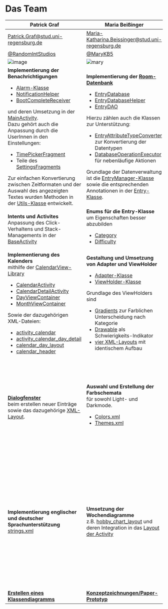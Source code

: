 # Das Team

Patrick Graf | Maria Beißinger | Andreas Baierl
------------ | ------------- | -------------
Patrick.Graf@stud.uni-regensburg.de | Maria-Katharina.Beissinger@stud.uni-regensburg.de | Andreas.Baierl@studi.uni-regensburg.de
[@RandomIntStudios](https://github.com/RandomIntStudios) | [@MaryKB5](https://github.com/MaryKB5) | [@schlamasl](https://github.com/schlamasl)
![image](https://user-images.githubusercontent.com/79211586/134358952-61ca0fe9-8e93-426f-a443-c9de7f847c4c.png) | ![mary](https://user-images.githubusercontent.com/79211586/134385433-2814afcd-8e14-49c1-a335-7f50e1fe3e29.jpg) | ![asdfsadf](https://user-images.githubusercontent.com/79211586/134976114-d326fc80-34f3-4f90-bd7e-c44c5e4b92ff.png)
**Implementierung der Benachrichtigungen** <br/> <ul> <li> [Alarm-Klasse](https://github.com/Android-Projekte-VHB/vhb-android-ss2021--personalagent-01/blob/157632c39f48735f885cc7712c65ccd809f236fc/app/app/src/main/java/com/ristudios/personalagent/utils/notifications/Alarm.java) </li> <li> [NotificationHelper](https://github.com/Android-Projekte-VHB/vhb-android-ss2021--personalagent-01/blob/157632c39f48735f885cc7712c65ccd809f236fc/app/app/src/main/java/com/ristudios/personalagent/utils/notifications/NotificationHelper.java) </li> <li> [BootCompleteReceiver](https://github.com/Android-Projekte-VHB/vhb-android-ss2021--personalagent-01/blob/157632c39f48735f885cc7712c65ccd809f236fc/app/app/src/main/java/com/ristudios/personalagent/utils/BootCompleteReceiver.java) </li></ul>  und deren Umsetzung in der [MainActivity](https://github.com/Android-Projekte-VHB/vhb-android-ss2021--personalagent-01/blob/157632c39f48735f885cc7712c65ccd809f236fc/app/app/src/main/java/com/ristudios/personalagent/ui/activities/MainActivity.java). <br /> Dazu gehört auch die Anpassung durch die UserInnen in den Einstellungen: <br /> <ul> <li> [TimePickerFragment](https://github.com/Android-Projekte-VHB/vhb-android-ss2021--personalagent-01/blob/157632c39f48735f885cc7712c65ccd809f236fc/app/app/src/main/java/com/ristudios/personalagent/ui/fragments/TimePickerFragment.java) </li> <li>Teile des [SettingsFragments](https://github.com/Android-Projekte-VHB/vhb-android-ss2021--personalagent-01/blob/157632c39f48735f885cc7712c65ccd809f236fc/app/app/src/main/java/com/ristudios/personalagent/ui/fragments/SettingsFragment.java) </ul> Zur einfachen Konvertierung zwischen Zeitformaten und der Auswahl des angezeigten Textes wurden Methoden in der [Utils-Klasse](https://github.com/Android-Projekte-VHB/vhb-android-ss2021--personalagent-01/blob/157632c39f48735f885cc7712c65ccd809f236fc/app/app/src/main/java/com/ristudios/personalagent/utils/Utils.java) entwickelt. | **Implementierung der [Room-Datenbank](https://developer.android.com/jetpack/androidx/releases/room)** <ul>  <li>[EntryDatabase](https://github.com/Android-Projekte-VHB/vhb-android-ss2021--personalagent-01/blob/157632c39f48735f885cc7712c65ccd809f236fc/app/app/src/main/java/com/ristudios/personalagent/data/db/EntryDatabase.java) </li> <li> [EntryDatabaseHelper](https://github.com/Android-Projekte-VHB/vhb-android-ss2021--personalagent-01/blob/157632c39f48735f885cc7712c65ccd809f236fc/app/app/src/main/java/com/ristudios/personalagent/data/db/EntryDatabaseHelper.java)</li> <li>[EntryDAO](https://github.com/Android-Projekte-VHB/vhb-android-ss2021--personalagent-01/blob/157632c39f48735f885cc7712c65ccd809f236fc/app/app/src/main/java/com/ristudios/personalagent/data/db/EntryDAO.java) </ul> Hierzu zählen auch die Klassen zur Unterstützung: <ul> <li> [EntryAttributeTypeConverter](https://github.com/Android-Projekte-VHB/vhb-android-ss2021--personalagent-01/blob/157632c39f48735f885cc7712c65ccd809f236fc/app/app/src/main/java/com/ristudios/personalagent/data/db/EntryAttributeTypeConverter.java) zur Konvertierung der Datentypen </li> <li>[DatabaseOperationExecutor](https://github.com/Android-Projekte-VHB/vhb-android-ss2021--personalagent-01/blob/157632c39f48735f885cc7712c65ccd809f236fc/app/app/src/main/java/com/ristudios/personalagent/data/db/DatabaseOperationExecutor.java) für nebenläufige Aktionen </li></ul> Grundlage der Datenverwaltung ist die [EntryManager-Klasse](https://github.com/Android-Projekte-VHB/vhb-android-ss2021--personalagent-01/blob/157632c39f48735f885cc7712c65ccd809f236fc/app/app/src/main/java/com/ristudios/personalagent/data/EntryManager.java) sowie die entsprechenden Annotationen in der [Entry-Klasse](https://github.com/Android-Projekte-VHB/vhb-android-ss2021--personalagent-01/blob/157632c39f48735f885cc7712c65ccd809f236fc/app/app/src/main/java/com/ristudios/personalagent/data/Entry.java). | **Implementierung der API-Request mit [Volley](https://developer.android.com/training/volley)** <br /> <ul> <li> [WeatherDataProvider](https://github.com/Android-Projekte-VHB/vhb-android-ss2021--personalagent-01/blob/157632c39f48735f885cc7712c65ccd809f236fc/app/app/src/main/java/com/ristudios/personalagent/data/api/WeatherDataProvider.java) </li> <li>[WeatherDataRequest](https://github.com/Android-Projekte-VHB/vhb-android-ss2021--personalagent-01/blob/157632c39f48735f885cc7712c65ccd809f236fc/app/app/src/main/java/com/ristudios/personalagent/data/api/WeatherDataRequest.java) </li> <li> [WeatherDataListener](https://github.com/Android-Projekte-VHB/vhb-android-ss2021--personalagent-01/blob/157632c39f48735f885cc7712c65ccd809f236fc/app/app/src/main/java/com/ristudios/personalagent/data/api/WeatherDataListener.java) </li> <li> [WeatherDataRequestListener](https://github.com/Android-Projekte-VHB/vhb-android-ss2021--personalagent-01/blob/157632c39f48735f885cc7712c65ccd809f236fc/app/app/src/main/java/com/ristudios/personalagent/data/api/WeatherDataRequestListener.java) </li> </ul> Das Wetter wird in der Form einer Instanz der [Weather-Klasse](https://github.com/Android-Projekte-VHB/vhb-android-ss2021--personalagent-01/blob/157632c39f48735f885cc7712c65ccd809f236fc/app/app/src/main/java/com/ristudios/personalagent/data/api/Weather.java) modelliert. Hinzu kommt die  Umsetzung in der [MainActivity](https://github.com/Android-Projekte-VHB/vhb-android-ss2021--personalagent-01/blob/157632c39f48735f885cc7712c65ccd809f236fc/app/app/src/main/java/com/ristudios/personalagent/ui/activities/MainActivity.java#L194) unter Verwendung der [GLIDE-Library](https://github.com/bumptech/glide). <br /> <br />**Implementierung des Sensors** um Koordinaten des Geräts zu erhalten, die für die API-Anfrage benutzt werden. Hierzu dient der [CoordinatesProvider](https://github.com/Android-Projekte-VHB/vhb-android-ss2021--personalagent-01/blob/157632c39f48735f885cc7712c65ccd809f236fc/app/app/src/main/java/com/ristudios/personalagent/data/api/CoordinatesProvider.java). 
**Intents und Activites** <br/> Anpassung des Click-Verhaltens und Stack-Managements in der [BaseActivity](https://github.com/Android-Projekte-VHB/vhb-android-ss2021--personalagent-01/blob/157632c39f48735f885cc7712c65ccd809f236fc/app/app/src/main/java/com/ristudios/personalagent/ui/activities/BaseActivity.java#L125) | **Enums für die Entry-Klasse** um Eigenschaften besser abzubilden <ul> <li> [Category](https://github.com/Android-Projekte-VHB/vhb-android-ss2021--personalagent-01/blob/157632c39f48735f885cc7712c65ccd809f236fc/app/app/src/main/java/com/ristudios/personalagent/data/Category.java) </li> <li> [Difficulty](https://github.com/Android-Projekte-VHB/vhb-android-ss2021--personalagent-01/blob/157632c39f48735f885cc7712c65ccd809f236fc/app/app/src/main/java/com/ristudios/personalagent/data/Difficulty.java) </li> | **Modellierung der [Entry-Klasse](https://github.com/Android-Projekte-VHB/vhb-android-ss2021--personalagent-01/blob/157632c39f48735f885cc7712c65ccd809f236fc/app/app/src/main/java/com/ristudios/personalagent/data/Entry.java)**
**Implementierung des Kalenders** <br/> mithilfe der [CalendarView-Library](https://github.com/kizitonwose/CalendarView) <ul> <li>[CalendarActivity](https://github.com/Android-Projekte-VHB/vhb-android-ss2021--personalagent-01/blob/157632c39f48735f885cc7712c65ccd809f236fc/app/app/src/main/java/com/ristudios/personalagent/ui/activities/CalendarActivity.java) </li><li>[CalendarDetailActivity](https://github.com/Android-Projekte-VHB/vhb-android-ss2021--personalagent-01/blob/157632c39f48735f885cc7712c65ccd809f236fc/app/app/src/main/java/com/ristudios/personalagent/ui/activities/CalendarDayDetailActivity.java) </li> <li>[DayViewContainer](https://github.com/Android-Projekte-VHB/vhb-android-ss2021--personalagent-01/blob/157632c39f48735f885cc7712c65ccd809f236fc/app/app/src/main/java/com/ristudios/personalagent/ui/adapter/DayViewContainer.java) </li> <li>[MonthViewContainer](https://github.com/Android-Projekte-VHB/vhb-android-ss2021--personalagent-01/blob/157632c39f48735f885cc7712c65ccd809f236fc/app/app/src/main/java/com/ristudios/personalagent/ui/adapter/MonthViewContainer.java) </li> </ul> Sowie der dazugehörigen XML-Dateien: <ul><li>[activity_calendar](https://github.com/Android-Projekte-VHB/vhb-android-ss2021--personalagent-01/blob/157632c39f48735f885cc7712c65ccd809f236fc/app/app/src/main/res/layout/activity_calender.xml)</li> <li>[activity_calendar_day_detail](https://github.com/Android-Projekte-VHB/vhb-android-ss2021--personalagent-01/blob/157632c39f48735f885cc7712c65ccd809f236fc/app/app/src/main/res/layout/activity_calendar_day_detail.xml) </li> <li> [calendar_day_layout](https://github.com/Android-Projekte-VHB/vhb-android-ss2021--personalagent-01/blob/157632c39f48735f885cc7712c65ccd809f236fc/app/app/src/main/res/layout/calendar_day_layout.xml)</li> <li>[calendar_header](https://github.com/Android-Projekte-VHB/vhb-android-ss2021--personalagent-01/blob/157632c39f48735f885cc7712c65ccd809f236fc/app/app/src/main/res/layout/calendar_header.xml) | **Gestaltung und Umsetzung von Adapter und ViewHolder** </br> <ul> <li>[Adapter-Klasse](https://github.com/Android-Projekte-VHB/vhb-android-ss2021--personalagent-01/blob/157632c39f48735f885cc7712c65ccd809f236fc/app/app/src/main/java/com/ristudios/personalagent/ui/adapter/EntryAdapter.java) </li> <li> [ViewHolder-Klasse](https://github.com/Android-Projekte-VHB/vhb-android-ss2021--personalagent-01/blob/157632c39f48735f885cc7712c65ccd809f236fc/app/app/src/main/java/com/ristudios/personalagent/ui/adapter/EntryViewHolder.java) </li> </ul> Grundlage des ViewHolders sind <ul> <li>[Gradients](https://github.com/Android-Projekte-VHB/vhb-android-ss2021--personalagent-01/blob/157632c39f48735f885cc7712c65ccd809f236fc/app/app/src/main/res/drawable/background_gradient_fitness.xml) zur Farblichen Unterscheidung nach Kategorie </li> <li>[Drawable](https://github.com/Android-Projekte-VHB/vhb-android-ss2021--personalagent-01/blob/157632c39f48735f885cc7712c65ccd809f236fc/app/app/src/main/res/drawable/android_mascot_30dp.xml) als Schwierigkeits-Indikator</li> <li> [ vier XML-Layouts](https://github.com/Android-Projekte-VHB/vhb-android-ss2021--personalagent-01/blob/157632c39f48735f885cc7712c65ccd809f236fc/app/app/src/main/res/layout/entry_item_fitness.xml) mit identischem Aufbau | **Implementierung der Swipe-Gesten** <br/> für die RecyclerView in der [MainActivity](https://github.com/Android-Projekte-VHB/vhb-android-ss2021--personalagent-01/blob/157632c39f48735f885cc7712c65ccd809f236fc/app/app/src/main/java/com/ristudios/personalagent/ui/activities/MainActivity.java#L234) und der [CalendarDayDetailActivity](https://github.com/Android-Projekte-VHB/vhb-android-ss2021--personalagent-01/blob/157632c39f48735f885cc7712c65ccd809f236fc/app/app/src/main/java/com/ristudios/personalagent/ui/activities/CalendarDayDetailActivity.java). <br/> Hierzu kommt die [Methode zur Verarbeitung der Punkte](https://github.com/Android-Projekte-VHB/vhb-android-ss2021--personalagent-01/blob/157632c39f48735f885cc7712c65ccd809f236fc/app/app/src/main/java/com/ristudios/personalagent/ui/activities/MainActivity.java#L375) und zur [Adapter-Update-Animation](https://github.com/Android-Projekte-VHB/vhb-android-ss2021--personalagent-01/blob/157632c39f48735f885cc7712c65ccd809f236fc/app/app/src/main/java/com/ristudios/personalagent/ui/activities/MainActivity.java#L362).
**[Dialogfenster](https://github.com/Android-Projekte-VHB/vhb-android-ss2021--personalagent-01/blob/157632c39f48735f885cc7712c65ccd809f236fc/app/app/src/main/java/com/ristudios/personalagent/ui/fragments/AddOrUpdateEntryDialogFragment.java)** <br/> beim erstellen neuer Einträge sowie das dazugehörige [XML-Layout](https://github.com/Android-Projekte-VHB/vhb-android-ss2021--personalagent-01/blob/157632c39f48735f885cc7712c65ccd809f236fc/app/app/src/main/res/layout/dialog_add_entry.xml). | **Auswahl und Erstellung der Farbschemata** <br/>  für sowohl Light- und Darkmode. <ul> <li>[Colors.xml](https://github.com/Android-Projekte-VHB/vhb-android-ss2021--personalagent-01/blob/157632c39f48735f885cc7712c65ccd809f236fc/app/app/src/main/res/values/colors.xml) </li> <li> [Themes.xml](https://github.com/Android-Projekte-VHB/vhb-android-ss2021--personalagent-01/blob/157632c39f48735f885cc7712c65ccd809f236fc/app/app/src/main/res/values/themes.xml) </li> | **Implementierung des Burger-Menüs** <br/> Grundlage des BurgerMenüs ist eine [BaseActivity](https://github.com/Android-Projekte-VHB/vhb-android-ss2021--personalagent-01/blob/157632c39f48735f885cc7712c65ccd809f236fc/app/app/src/main/java/com/ristudios/personalagent/ui/activities/BaseActivity.java), von welcher andere Activities erben. <br/> Zur Umsetzung gehören folgende XML-Dateien: <ul> <li> [drawer_menu.xml](https://github.com/Android-Projekte-VHB/vhb-android-ss2021--personalagent-01/blob/157632c39f48735f885cc7712c65ccd809f236fc/app/app/src/main/res/menu/drawer_menu.xml) </li> <li>[drawer_layout.xml](https://github.com/Android-Projekte-VHB/vhb-android-ss2021--personalagent-01/blob/157632c39f48735f885cc7712c65ccd809f236fc/app/app/src/main/res/layout/drawer_layout.xml) </li> <li>[drawer_header_layout.xml](https://github.com/Android-Projekte-VHB/vhb-android-ss2021--personalagent-01/blob/157632c39f48735f885cc7712c65ccd809f236fc/app/app/src/main/res/layout/drawer_header_layout.xml) </li> </ul> sowie eine [CustomToolbar](https://github.com/Android-Projekte-VHB/vhb-android-ss2021--personalagent-01/blob/157632c39f48735f885cc7712c65ccd809f236fc/app/app/src/main/res/layout/toolbar_layout.xml) und der grundlegende Aufbau jedes Activity-Layouts.
**Implementierung englischer und deutscher Sprachunterstützung** [strings.xml](https://github.com/Android-Projekte-VHB/vhb-android-ss2021--personalagent-01/blob/157632c39f48735f885cc7712c65ccd809f236fc/app/app/src/main/res/values/strings.xml)   | **Umsetzung der Wochendiagramme** <br/> z.B. [hobby_chart_layout](https://github.com/Android-Projekte-VHB/vhb-android-ss2021--personalagent-01/blob/157632c39f48735f885cc7712c65ccd809f236fc/app/app/src/main/res/drawable/fitness_chart_layout.xml) und deren Integration in das [Layout der Activity](https://github.com/Android-Projekte-VHB/vhb-android-ss2021--personalagent-01/blob/157632c39f48735f885cc7712c65ccd809f236fc/app/app/src/main/res/layout/activity_weekly_overview.xml)  | **Umsetzung der Einstellungen und SharedPreferences** <br/> Für die Einstellungs-Activity sorgen: <ul> <li>[SettingsActivity](https://github.com/Android-Projekte-VHB/vhb-android-ss2021--personalagent-01/blob/157632c39f48735f885cc7712c65ccd809f236fc/app/app/src/main/java/com/ristudios/personalagent/ui/activities/SettingsActivity.java)</li> <li>[SettingsFragment](https://github.com/Android-Projekte-VHB/vhb-android-ss2021--personalagent-01/blob/157632c39f48735f885cc7712c65ccd809f236fc/app/app/src/main/java/com/ristudios/personalagent/ui/fragments/SettingsFragment.java)</li> <li>[settings.xml](https://github.com/Android-Projekte-VHB/vhb-android-ss2021--personalagent-01/blob/157632c39f48735f885cc7712c65ccd809f236fc/app/app/src/main/res/xml/settings.xml)</li> </ul> Verwendung der SharedPreferences: <ul> <li> Punkteverwaltung in der [MainActivity](https://github.com/Android-Projekte-VHB/vhb-android-ss2021--personalagent-01/blob/157632c39f48735f885cc7712c65ccd809f236fc/app/app/src/main/java/com/ristudios/personalagent/ui/activities/MainActivity.java#L375) </li> <li> Verwendung des Usernames in der [MainActivity](https://github.com/Android-Projekte-VHB/vhb-android-ss2021--personalagent-01/blob/157632c39f48735f885cc7712c65ccd809f236fc/app/app/src/main/java/com/ristudios/personalagent/ui/activities/MainActivity.java#L88) </li> </ul> Hierzu gehört auch die Umsetzung der [WeeklyOverviewActivity](https://github.com/Android-Projekte-VHB/vhb-android-ss2021--personalagent-01/blob/157632c39f48735f885cc7712c65ccd809f236fc/app/app/src/main/java/com/ristudios/personalagent/ui/activities/WeeklyOverviewActivity.java) und deren Berechnungen mit den SharedPreferences.
**[Erstellen eines Klassendiagramms](https://github.com/Android-Projekte-VHB/vhb-android-ss2021--personalagent-01/blob/a58c29e1b3634db774e85beeb439d04843ee2748/docs/klassendiagramm.png)** | **[Konzeptzeichnungen/Paper-Prototyp](https://github.com/Android-Projekte-VHB/vhb-android-ss2021--personalagent-01/blob/fe877a37336100c7be4972d75e5b8adc79d8f57f/docs/Projektbeschreibung_Gruppe_01.pdf)** | **GitHub-Dokumentation und [AppIcon-Design](https://github.com/Android-Projekte-VHB/vhb-android-ss2021--personalagent-01/blob/fe877a37336100c7be4972d75e5b8adc79d8f57f/docs/icon.png)**
